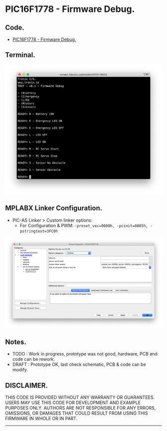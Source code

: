 # PIC16F1778 - Firmware Debug.

## Code.

- [PIC16F1778 - Firmware Debug.](https://github.com/tronixio/robot-tbot/blob/main/MplabX/XC8-P16F1778-DEBUG.X/main.c)

## Terminal.

<p align="center">
<img alt="EUSART TX" src="https://github.com/tronixio/robot-tbot/blob/main/MplabX/extras/eusart-0.png">
</p>

## MPLABX Linker Configuration.

- PIC-AS Linker > Custom linker options:
  - For Configuration & PWM: `-preset_vec=0000h, -pcinit=0005h, -pstringtext=3FC0h`

![MPLABX Configuration](https://github.com/tronixio/robot-tbot/blob/main/Code/extras/configuration-1.png)

## Notes.

- TODO : Work in progress, prototype was not good, hardware, PCB and code can be rework.
- DRAFT : Prototype OK, last check schematic, PCB & code can be modify.

## DISCLAIMER.

THIS CODE IS PROVIDED WITHOUT ANY WARRANTY OR GUARANTEES.
USERS MAY USE THIS CODE FOR DEVELOPMENT AND EXAMPLE PURPOSES ONLY.
AUTHORS ARE NOT RESPONSIBLE FOR ANY ERRORS, OMISSIONS, OR DAMAGES THAT COULD
RESULT FROM USING THIS FIRMWARE IN WHOLE OR IN PART.

---
